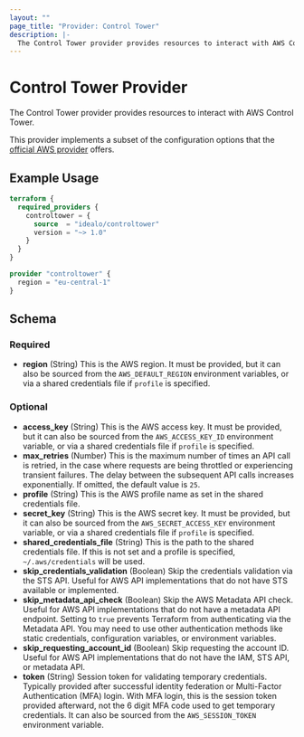 ```yaml
---
layout: ""
page_title: "Provider: Control Tower"
description: |-
  The Control Tower provider provides resources to interact with AWS Control Tower.
---
```


# Control Tower Provider

The Control Tower provider provides resources to interact with AWS Control Tower.

This provider implements a subset of the configuration options that the [official AWS provider](https://registry.terraform.io/providers/hashicorp/aws/latest/docs#authentication) offers.

## Example Usage

```terraform
terraform {
  required_providers {
    controltower = {
      source  = "idealo/controltower"
      version = "~> 1.0"
    }
  }
}

provider "controltower" {
  region = "eu-central-1"
}
```

<!-- schema generated by tfplugindocs -->
## Schema

### Required

- **region** (String) This is the AWS region. It must be provided, but it can also be sourced from the `AWS_DEFAULT_REGION` environment variables, or via a shared credentials file if `profile` is specified.

### Optional

- **access_key** (String) This is the AWS access key. It must be provided, but it can also be sourced from the `AWS_ACCESS_KEY_ID` environment variable, or via a shared credentials file if `profile` is specified.
- **max_retries** (Number) This is the maximum number of times an API call is retried, in the case where requests are being throttled or experiencing transient failures. The delay between the subsequent API calls increases exponentially. If omitted, the default value is `25`.
- **profile** (String) This is the AWS profile name as set in the shared credentials file.
- **secret_key** (String) This is the AWS secret key. It must be provided, but it can also be sourced from the `AWS_SECRET_ACCESS_KEY` environment variable, or via a shared credentials file if `profile` is specified.
- **shared_credentials_file** (String) This is the path to the shared credentials file. If this is not set and a profile is specified, `~/.aws/credentials` will be used.
- **skip_credentials_validation** (Boolean) Skip the credentials validation via the STS API. Useful for AWS API implementations that do not have STS available or implemented.
- **skip_metadata_api_check** (Boolean) Skip the AWS Metadata API check. Useful for AWS API implementations that do not have a metadata API endpoint. Setting to `true` prevents Terraform from authenticating via the Metadata API. You may need to use other authentication methods like static credentials, configuration variables, or environment variables.
- **skip_requesting_account_id** (Boolean) Skip requesting the account ID. Useful for AWS API implementations that do not have the IAM, STS API, or metadata API.
- **token** (String) Session token for validating temporary credentials. Typically provided after successful identity federation or Multi-Factor Authentication (MFA) login. With MFA login, this is the session token provided afterward, not the 6 digit MFA code used to get temporary credentials. It can also be sourced from the `AWS_SESSION_TOKEN` environment variable.